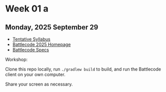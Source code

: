 # Week 01 a

## Monday, 2025 September 29

* [Tentative Syllabus](Syllabus.md)
* [Battlecode 2025 Homepage](https://play.battlecode.org/bc25java/code_of_conduct)
* [Battlecode Specs](https://releases.battlecode.org/specs/battlecode25/3.1.0/specs.pdf)

Workshop:

Clone this repo locally, run `./gradlew build` to build, and run the Battlecode client on your own computer.

Share your screen as necessary.

